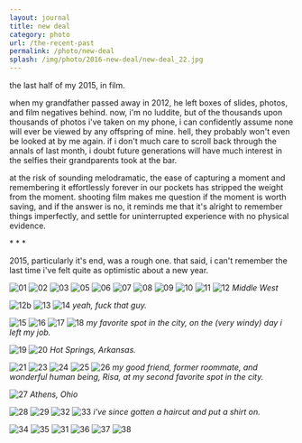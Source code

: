 ```yaml
---
layout: journal
title: new deal
category: photo
url: /the-recent-past
permalink: /photo/new-deal
splash: /img/photo/2016-new-deal/new-deal_22.jpg
---
```


the last half of my 2015, in film.

when my grandfather passed away in 2012, he left boxes of slides, photos, and film negatives behind. now, i'm no luddite, but of the thousands upon thousands of photos i've taken on my phone, i can confidently assume none will ever be viewed by any offspring of mine. hell, they probably won't even be looked at by me again. if i don't much care to scroll back through the annals of last month, i doubt future generations will have much interest in the selfies their grandparents took at the bar.

at the risk of sounding melodramatic, the ease of capturing a moment and remembering it effortlessly forever in our pockets has stripped the weight from the moment. shooting film makes me question if the moment is worth saving, and if the answer is no, it reminds me that it's alright to remember things imperfectly, and settle for uninterrupted experience with no physical evidence.

<!--my shutter went quiet there for a moment, but judging by the stacks of photos under my bed, when i had my camera with me, i wasn't shy about using it. i'm still shooting mostly film, and i'm still getting the hang of it, but my batting average is certainly improving. never one to sit still for too long, these photos were taken in Georgia, Kansas, Chicago, Ohio, Maryland, Michigan, and many other places in between. -->

<p class='center'>* * *</p>

2015, particularly it's end, was a rough one. that said, i can't remember the last time i've felt quite as optimistic about a new year. 

![01](../../img/photo/2016-new-deal/new-deal_1.jpg)
![02](../../img/photo/2016-new-deal/new-deal_2.jpg)
![03](../../img/photo/2016-new-deal/new-deal_3.jpg)
![05](../../img/photo/2016-new-deal/new-deal_6.jpg)
![06](../../img/photo/2016-new-deal/new-deal_5.jpg)
![07](../../img/photo/2016-new-deal/new-deal_7.jpg)
![08](../../img/photo/2016-new-deal/new-deal_10.jpg)
![09](../../img/photo/2016-new-deal/new-deal_9.jpg)
![10](../../img/photo/2016-new-deal/new-deal_35.jpg)
![11](../../img/photo/2016-new-deal/new-deal_28.jpg)
![12](../../img/photo/2016-new-deal/new-deal_8.jpg)
_Middle West_

![12b](../../img/photo/2016-new-deal/new-deal_34.jpg)
![13](../../img/photo/2016-new-deal/new-deal_11.jpg)
![14](../../img/photo/2016-new-deal/new-deal_13.jpg)
_yeah, fuck that guy._

![15](../../img/photo/2016-new-deal/new-deal_15.jpg)
![16](../../img/photo/2016-new-deal/new-deal_17.jpg)
![17](../../img/photo/2016-new-deal/new-deal_14.jpg)
![18](../../img/photo/2016-new-deal/new-deal_16.jpg)
_my favorite spot in the city, on the (very windy) day i left my job._

![19](../../img/photo/2016-new-deal/new-deal_18.jpg)
![20](../../img/photo/2016-new-deal/new-deal_24.jpg)
_Hot Springs, Arkansas._

![21](../../img/photo/2016-new-deal/new-deal_22.jpg)
![23](../../img/photo/2016-new-deal/new-deal_26.jpg)
![24](../../img/photo/2016-new-deal/new-deal_19.jpg)
![25](../../img/photo/2016-new-deal/new-deal_20.jpg)
![26](../../img/photo/2016-new-deal/new-deal_21.jpg)
_my good friend, former roommate, and wonderful human being, Risa, at my second favorite spot in the city._

![27](../../img/photo/2016-new-deal/new-deal_23.jpg)
_Athens, Ohio_

![28](../../img/photo/2016-new-deal/new-deal_27.jpg)
![29](../../img/photo/2016-new-deal/new-deal_25.jpg)
![32](../../img/photo/2016-new-deal/new-deal_30.jpg)
![33](../../img/photo/2016-new-deal/new-deal_12.jpg)
_i've since gotten a haircut and put a shirt on._

![34](../../img/photo/2016-new-deal/new-deal_29.jpg)
![35](../../img/photo/2016-new-deal/new-deal_36.jpg)
![31](../../img/photo/2016-new-deal/new-deal_31.jpg)
![36](../../img/photo/2016-new-deal/new-deal_33.jpg)
![37](../../img/photo/2016-new-deal/new-deal_32.jpg)
![38](../../img/photo/2016-new-deal/new-deal_37.jpg)
